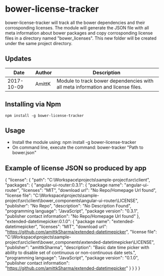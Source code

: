 # bower-license-tracker
bower-license-tracker will track all the bower dependencies and their corrosponding licenses.
The module will generate the JSON file with all meta information about bower packages and copy corrosponding license files in a directory named "bower_licenses". This new folder will be created under the same project directory.


## Updates
| Date				      | Author			      | Description							|
| ----------------- | ----------------- | ----------- |
| 2017-10-09		  	| AmittK		        | Module to track bower dependencies with all meta information and license files. |

## Installing via Npm

```
npm install -g bower-license-tracker
```

## Usage
- Install the module using: npm install -g bower-license-tracker
- On command line, execute the command: bower-tracker "Path to bower.json"



## Example of license JSON so produced by app
{
	"license": {
		"path": "C:\\Workspace\\projects\\sample-project\\src\\client",
		"packages": {
			"angular-ui-router:0.3.1": {
				"package name": "angular-ui-router",
				"licenses": "MIT",
				"download url": "No Repo/Homepage Url found",
				"license file": "C:\\Workspace\\projects\\sample-project\\src\\client\\bower_components\\angular-ui-router\\LICENSE",
				"publisher": "No Repo",
				"description": "No Description Found",
				"programming language": "JavaScript",
				"package version": "0.3.1",
				"publisher contact information": "No Repo/Homepage Url found"
			},
      "extended-datetimepicker:0.1.0": {
        "package name": "extended-datetimepicker",
        "licenses": "MIT",
        "download url": "https://github.com/amittkSharma/extended-datetimepicker",
        "license file": "C:\\Workspace\\projects\\sample-project\\src\\client\\bower_components\\extended-datetimepicker\\LICENSE",
        "publisher": "amittkSharma",
        "description": "Basic date time picker with ability to disable set of continuous or non-continuous date sets.",
        "programming language": "JavaScript",
        "package version": "0.1.0",
        "publisher contact information": "https://github.com/amittkSharma/extended-datetimepicker"
      }
    }
  }
}
